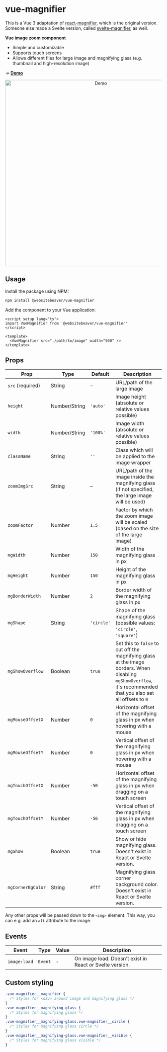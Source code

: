 # vue-magnifier

This is a Vue 3 adaptation of [react-magnifier](https://github.com/samuelmeuli/react-magnifier), which is the original version. Someone else made a Svelte version, called [svelte-magnifier](https://github.com/supercoww/svelte-magnifier), as well.

**Vue image zoom component**

- Simple and customizable
- Supports touch screens
- Allows different files for large image and magnifying glass (e.g. thumbnail and high-resolution image)

→ **[Demo](https://githubbox.com/WebsiteBeaver/vue-magnifier)**

<div style="text-align: center">
  <img src="https://raw.githubusercontent.com/WebsiteBeaver/vue-magnifier/d8cdfa26b08348a223b54105faa9c9767f15798f/images/demo.gif" alt="Demo" style="width: 600px" />
</div>

## Usage

Install the package using NPM:

```bash
npm install @websitebeaver/vue-magnifier
```

Add the component to your Vue application:

```vue
<script setup lang="ts">
import VueMagnifier from '@websitebeaver/vue-magnifier'
</script>

<template>
  <VueMagnifier src="./path/to/image" width="500" />
</template>
```

## Props

| Prop             | Type          | Default    | Description |
| ---------------- | ------------- | ---------- | ----------- |
| `src` (required) | String        | –          | URL/path of the large image                                                                                                                                      |
| `height`         | Number/String | `'auto'`   | Image height (absolute or relative values possible)                                                                                                              |
| `width`          | Number/String | `'100%'`   | Image width (absolute or relative values possible)                                                                                                               |
| `className`      | String        | `''`       | Class which will be applied to the image wrapper                                                                                                                 |
| `zoomImgSrc`     | String        | –          | URL/path of the image inside the magnifying glass (if not specified, the large image will be used)                                                               |
| `zoomFactor`     | Number        | `1.5`      | Factor by which the zoom image will be scaled (based on the size of the large image)                                                                             |
| `mgWidth`        | Number        | `150`      | Width of the magnifying glass in px                                                                                                                              |
| `mgHeight`       | Number        | `150`      | Height of the magnifying glass in px                                                                                                                             |
| `mgBorderWidth`  | Number        | `2`        | Border width of the magnifying glass in px                                                                                                                       |
| `mgShape`        | String        | `'circle'` | Shape of the magnifying glass (possible values: `'circle'`, `'square'`)                                                                                          |
| `mgShowOverflow` | Boolean       | `true`     | Set this to `false` to cut off the magnifying glass at the image borders. When disabling `mgShowOverflow`, it's recommended that you also set all offsets to `0` |
| `mgMouseOffsetX` | Number        | `0`        | Horizontal offset of the magnifying glass in px when hovering with a mouse                                                                                       |
| `mgMouseOffsetY` | Number        | `0`        | Vertical offset of the magnifying glass in px when hovering with a mouse                                                                                         |
| `mgTouchOffsetX` | Number        | `-50`      | Horizontal offset of the magnifying glass in px when dragging on a touch screen                                                                                  |
| `mgTouchOffsetY` | Number        | `-50`      | Vertical offset of the magnifying glass in px when dragging on a touch screen                                                                                    |
| `mgShow`         | Boolean       | `true`     | Show or hide magnifying glass. Doesn't exist in React or Svelte version. |
| `mgCornerBgColor` | String | `#fff`   | Magnifying glass corner background color. Doesn't exist in React or Svelte version. |

Any other props will be passed down to the `<img>` element. This way, you can e.g. add an `alt` attribute to the image.

## Events

| Event            | Type          | Value | Description |
| ---------------- | ------------- | ----- | ----------- |
| `image:load`     | `Event`       | -     | On image load. Doesn't exist in React or Svelte version. |

## Custom styling

```css
.vue-magnifier__magnifier {
  /* Styles for <div> around image and magnifying glass */
}
.vue-magnifier__magnifying-glass {
  /* Styles for magnifying glass */
}
.vue-magnifier__magnifying-glass.vue-magnifier__circle {
  /* Styles for magnifying glass circle */
}
.vue-magnifier__magnifying-glass.vue-magnifier__visible {
  /* Styles for magnifying glass visible */
}
```
